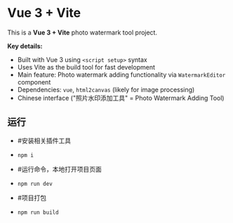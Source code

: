 # Vue 3 + Vite

This is a **Vue 3 + Vite** photo watermark tool project.

**Key details:**

- Built with Vue 3 using `<script setup>` syntax
- Uses Vite as the build tool for fast development
- Main feature: Photo watermark adding functionality via `WatermarkEditor` component
- Dependencies: `vue`, `html2canvas` (likely for image processing)
- Chinese interface ("照片水印添加工具" = Photo Watermark Adding Tool)

## 运行

- #安装相关插件工具
- `npm i `

- #运行命令，本地打开项目页面
- `npm run dev `

- #项目打包
- `npm run build`
